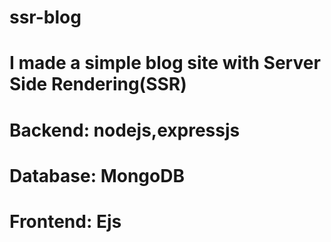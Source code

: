 # ssr-blog
# I made a simple blog site with Server Side Rendering(SSR)
# Backend: nodejs,expressjs 
# Database: MongoDB
# Frontend: Ejs
